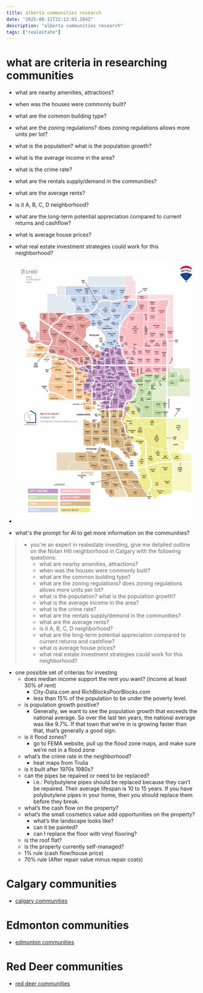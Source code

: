 ```yaml
---
title: alberta communities research
date: "2025-08-11T22:12:03.284Z"
description: "alberta communities research"
tags: ["realestate"]
---
```


# what are criteria in researching communities

- what are nearby amenities, attractions?
- when was the houses were commonly built?
- what are the common building type?
- what are the zoning regulations? does zoning regulations allows more units per lot?
- what is the population? what is the population growth?
- what is the average income in the area?
- what is the crime rate?
- what are the rentals supply/demand in the communities?
- what are the average rents?
- is it A, B, C, D neighborhood?
- what are the long-term potential appreciation compared to current returns and cashflow?
- what is average house prices?
- what real estate investment strategies could work for this neighborhood?
- ![calgary communities](./calgary-communities.jpg)

- what's the prompt for AI to get more information on the communities?
>  - you're an expert in realestate investing, give me detailed outline on the Nolan Hill neighborhood in Calgary with the following questions:
>    - what are nearby amenities, attractions?
>    - when was the houses were commonly built?
>    - what are the common building type?
>    - what are the zoning regulations? does zoning regulations allows more units per lot?
>    - what is the population? what is the population growth?
>    - what is the average income in the area?
>    - what is the crime rate?
>    - what are the rentals supply/demand in the communities?
>    - what are the average rents?
>    - is it A, B, C, D neighborhood?
>    - what are the long-term potential appreciation compared to current returns and cashflow?
>    - what is average house prices?
>    - what real estate investment strategies could work for this neighborhood?


- one possible set of criterias for investing
    - does median income support the rent you want? (income at least 30% of rent)
        - City-Data.com and RichBlocksPoorBlocks.com
        - less than 15% of the population to be under the poverty level.
    - is population growth positive?
        - Generally, we want to see the population growth that exceeds the national average. So over the last ten years, the national average was like 9.7%. If that town that we’re in is growing faster than that, that’s generally a good sign.
    - is it flood zones?
        - go to FEMA website, pull up the flood zone maps, and make sure we’re not in a flood zone
    - what’s the crime rate in the neighborhood?
        - heat maps from Trulia
    - is it built after 1970s 1980s?
    - can the pipes be repaired or need to be replaced?
        - i.e.: Polybutylene pipes should be replaced because they can’t be repaired. Their average lifespan is 10 to 15 years. If you have polybutylene pipes in your home, then you should replace them before they break.
    - what’s the cash flow on the property?
    - what’s the small cosmetics value add opportunities on the property?
        - what’s the landscape looks like?
        - can it be painted?
        - can I replace the floor with vinyl flooring?
    - is the roof flat?
    - is the property currently self-managed?
    - 1% rule (cash flow/house price)
    - 70% rule (After repair value minus repair costs)

# Calgary communities

- [calgary communities](https://tonytvo.github.io/calgary-communities-research/)

# Edmonton communities

- [edmonton communities](https://tonytvo.github.io/edmonton-communities-research/)

# Red Deer communities

- [red deer communities](https://tonytvo.github.io/reddeer-communities-research/)